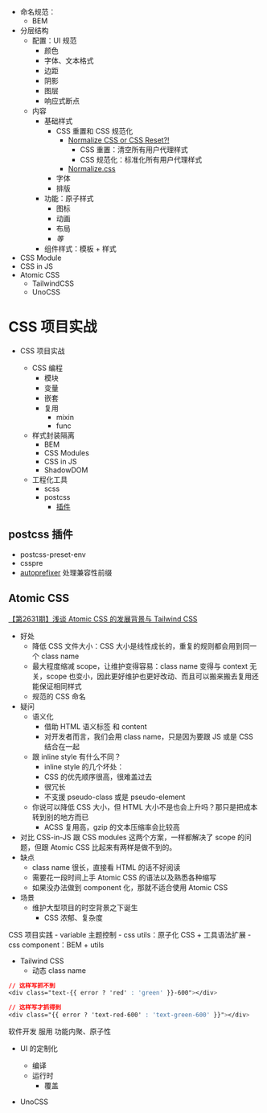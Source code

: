 - 命名规范：
  - BEM
- 分层结构
  - 配置：UI 规范
    - 颜色
    - 字体、文本格式
    - 边距
    - 阴影
    - 图层
    - 响应式断点
  - 内容
    - 基础样式
      - CSS 重置和 CSS 规范化
        - [Normalize CSS or CSS Reset?!](https://elad.medium.com/normalize-css-or-css-reset-9d75175c5d1e)
          - CSS 重置：清空所有用户代理样式
          - CSS 规范化：标准化所有用户代理样式
        - [Normalize.css](https://github.com/necolas/normalize.css)
      - 字体
      - 排版
    - 功能：原子样式
      - 图标
      - 动画
      - 布局
      - *等*
    - 组件样式：模板 + 样式
- CSS Module
- CSS in JS
- Atomic CSS
  - TailwindCSS
  - UnoCSS

# CSS 项目实战

- CSS 项目实战

  - CSS 编程
    - 模块
    - 变量
    - 嵌套
    - 复用
      - mixin
      - func
  - 样式封装隔离
    - BEM
    - CSS Modules
    - CSS in JS
    - ShadowDOM
  - 工程化工具
    - scss
    - postcss
      - [插件](#postcss-插件)

## postcss 插件

- postcss-preset-env
- csspre
- [autoprefixer](https://github.com/postcss/autoprefixer#css-in-js) 处理兼容性前缀

## Atomic CSS

[【第2631期】浅谈 Atomic CSS 的发展背景与 Tailwind CSS](https://mp.weixin.qq.com/s/MlkV33ZxMYPoCFXonxgjoA)

- 好处
  - 降低 CSS 文件大小：CSS 大小是线性成长的，重复的规则都会用到同一个 class name
  - 最大程度缩减 scope，让维护变得容易：class name 变得与 context 无关，scope 也变小，因此更好维护也更好改动、而且可以搬来搬去复用还能保证相同样式
  - 规范的 CSS 命名
- 疑问
  - 语义化
    - 借助 HTML 语义标签 和 content
    - 对开发者而言，我们会用 class name，只是因为要跟 JS 或是 CSS 结合在一起
  - 跟 inline style 有什么不同？
    - inline style 的几个坏处：
    - CSS 的优先顺序很高，很难盖过去
    - 很冗长
    - 不支援 pseudo-class 或是 pseudo-element
  - 你说可以降低 CSS 大小，但 HTML 大小不是也会上升吗？那只是把成本转到别的地方而已
    - ACSS 复用高，gzip 的文本压缩率会比较高
- 对比 CSS-in-JS 跟 CSS modules 这两个方案，一样都解决了 scope 的问题，但跟 Atomic CSS 比起来有两样是做不到的。
- 缺点
  - class name 很长，直接看 HTML 的话不好阅读
  - 需要花一段时间上手 Atomic CSS 的语法以及熟悉各种缩写
  - 如果没办法做到 component 化，那就不适合使用 Atomic CSS
- 场景
  - 维护大型项目的时空背景之下诞生
    - CSS 浓郁、复杂度


CSS 项目实践
      - variable 主题控制
      - css utils：原子化 CSS + 工具语法扩展
      - css component：BEM + utils


- Tailwind CSS
  - 动态 class name

```css
// 这样写抓不到
<div class="text-{{ error ? 'red' : 'green' }}-600"></div>

// 这样写才抓得到
<div class="{{ error ? 'text-red-600' : 'text-green-600' }}"></div>
```

软件开发
服用
功能内聚、原子性

- UI 的定制化
  - 编译
  - 运行时
    - 覆盖


- UnoCSS